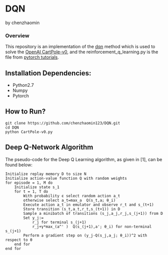 # DQN
by chenzhaomin

### Overview
This repository is an implementation of  the [dqn](https://storage.googleapis.com/deepmind-media/dqn/DQNNaturePaper.pdf) method which  is used to solve the [OpenAI CartPole-v0](https://gym.openai.com/envs/CartPole-v0), and the reinforcement_q_learning.py is the file from [pytorch tutorials](http://pytorch.org/tutorials/intermediate/reinforcement_q_learning.html).

## Installation Dependencies:
* Python2.7
* Numpy
* Pytorch

## How to Run?
```
git clone https://github.com/chenzhaomin123/DQN.git
cd DQN
python CartPole-v0.py
```

## Deep Q-Network Algorithm

The pseudo-code for the Deep Q Learning algorithm, as given in [1], can be found below:

```
Initialize replay memory D to size N
Initialize action-value function Q with random weights
for episode = 1, M do
    Initialize state s_1
    for t = 1, T do
        With probability ϵ select random action a_t
        otherwise select a_t=max_a  Q(s_t,a; θ_i)
        Execute action a_t in emulator and observe r_t and s_(t+1)
        Store transition (s_t,a_t,r_t,s_(t+1)) in D
        Sample a minibatch of transitions (s_j,a_j,r_j,s_(j+1)) from D
        Set y_j:=
            r_j for terminal s_(j+1)
            r_j+γ*max_(a^' )  Q(s_(j+1),a'; θ_i) for non-terminal s_(j+1)
        Perform a gradient step on (y_j-Q(s_j,a_j; θ_i))^2 with respect to θ
    end for
end for
```